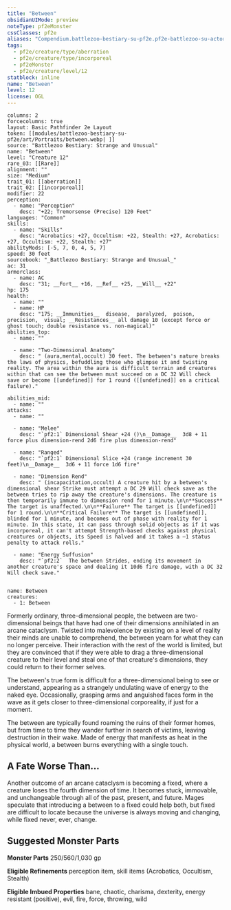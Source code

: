 ```yaml
---
title: "Between"
obsidianUIMode: preview
noteType: pf2eMonster
cssClasses: pf2e
aliases: "Compendium.battlezoo-bestiary-su-pf2e.pf2e-battlezoo-su-actors.Actor.vbPO1F20OptgWgUM" 
tags:
  - pf2e/creature/type/aberration
  - pf2e/creature/type/incorporeal
  - pf2eMonster
  - pf2e/creature/level/12
statblock: inline
name: "Between"
level: 12
license: OGL
---
```


```statblock
columns: 2
forcecolumns: true
layout: Basic Pathfinder 2e Layout
token: [[modules/battlezoo-bestiary-su-pf2e/art/Portraits/between.webp| ]]
source: "Battlezoo Bestiary: Strange and Unusual"
name: "Between"
level: "Creature 12"
rare_03: [[Rare]]
alignment: ""
size: "Medium"
trait_01: [[aberration]]
trait_02: [[incorporeal]]
modifier: 22
perception:
  - name: "Perception"
    desc: "+22; Tremorsense (Precise) 120 Feet"
languages: "Common"
skills:
  - name: "Skills"
    desc: "Acrobatics: +27, Occultism: +22, Stealth: +27, Acrobatics: +27, Occultism: +22, Stealth: +27"
abilityMods: [-5, 7, 0, 4, 5, 7]
speed: 30 feet
sourcebook: "_Battlezoo Bestiary: Strange and Unusual_"
ac: 31
armorclass:
  - name: AC
    desc: "31; __Fort__ +16, __Ref__ +25, __Will__ +22"
hp: 175
health:
  - name: ""
  - name: HP
    desc: "175; __Immunities__  disease,  paralyzed,  poison,  precision,  visual; __Resistances__ all damage 10 (except force or ghost touch; double resistance vs. non-magical)"
abilities_top:
  - name: ""

  - name: "Two-Dimensional Anatomy"
    desc: " (aura,mental,occult) 30 feet. The between's nature breaks the laws of physics, befuddling those who glimpse it and twisting reality. The area within the aura is difficult terrain and creatures within that can see the between must succeed on a DC 32 Will check save or become [[undefined]] for 1 round ([[undefined]] on a critical failure)."

abilities_mid:
  - name: ""
attacks:
  - name: ""

  - name: "Melee"
    desc: "`pf2:1` Dimensional Shear +24 ()\n__Damage__  3d8 + 11 force plus dimension-rend 2d6 fire plus dimension-rend"

  - name: "Ranged"
    desc: "`pf2:1` Dimensional Slice +24 (range increment 30 feet)\n__Damage__  3d6 + 11 force 1d6 fire"

  - name: "Dimension Rend"
    desc: " (incapacitation,occult) A creature hit by a between's dimensional shear Strike must attempt a DC 29 Will check save as the between tries to rip away the creature's dimensions. The creature is then temporarily immune to dimension rend for 1 minute.\n\n**Success** The target is unaffected.\n\n**Failure** The target is [[undefined]] for 1 round.\n\n**Critical Failure** The target is [[undefined]], blinded for 1 minute, and becomes out of phase with reality for 1 minute. In this state, it can pass through solid objects as if it was incorporeal, it can't attempt Strength-based checks against physical creatures or objects, its Speed is halved and it takes a –1 status penalty to attack rolls."

  - name: "Energy Suffusion"
    desc: "`pf2:2`  The between Strides, ending its movement in another creature's space and dealing it 10d6 fire damage, with a DC 32 Will check save."
 
```

```encounter-table
name: Between
creatures:
  - 1: Between
```



Formerly ordinary, three-dimensional people, the between are two-dimensional beings that have had one of their dimensions annihilated in an arcane cataclysm. Twisted into malevolence by existing on a level of reality their minds are unable to comprehend, the between yearn for what they can no longer perceive. Their interaction with the rest of the world is limited, but they are convinced that if they were able to drag a three-dimensional creature to their level and steal one of that creature's dimensions, they could return to their former selves.

The between's true form is difficult for a three-dimensional being to see or understand, appearing as a strangely undulating wave of energy to the naked eye. Occasionally, grasping arms and anguished faces form in the wave as it gets closer to three-dimensional corporeality, if just for a moment.

The between are typically found roaming the ruins of their former homes, but from time to time they wander further in search of victims, leaving destruction in their wake. Made of energy that manifests as heat in the physical world, a between burns everything with a single touch.

## A Fate Worse Than…

Another outcome of an arcane cataclysm is becoming a fixed, where a creature loses the fourth dimension of time. It becomes stuck, immovable, and unchangeable through all of the past, present, and future. Mages speculate that introducing a between to a fixed could help both, but fixed are difficult to locate because the universe is always moving and changing, while fixed never, ever, change.

## Suggested Monster Parts

**Monster Parts** 250/560/1,030 gp

**Eligible Refinements** perception item, skill items (Acrobatics, Occultism, Stealth)

**Eligible Imbued Properties** bane, chaotic, charisma, dexterity, energy resistant (positive), evil, fire, force, throwing, wild
